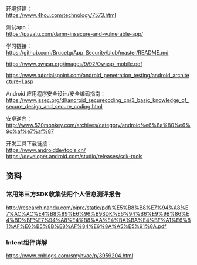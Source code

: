 环境搭建：    
https://www.4hou.com/technology/7573.html

测试app：    
https://payatu.com/damn-insecure-and-vulnerable-app/

学习链接：    
https://github.com/Brucetg/App_Security/blob/master/README.md

https://www.owasp.org/images/9/92/Owasp_mobile.pdf

https://www.tutorialspoint.com/android_penetration_testing/android_architecture-1.asp

Android 应用程序安全设计/安全编码指南：    
https://www.jssec.org/dl/android_securecoding_cn/3_basic_knowledge_of_secure_design_and_secure_coding.html

安卓逆向：    
http://www.520monkey.com/archives/category/android%e6%8a%80%e6%9c%af%e7%af%87

开发工具下载链接：    
https://www.androiddevtools.cn/    
https://developer.android.com/studio/releases/sdk-tools


## 资料
### 常用第三方SDK收集使用个人信息测评报告
http://research.nandu.com/piprc/static/pdf/%E5%B8%B8%E7%94%A8%E7%AC%AC%E4%B8%89%E6%96%B9SDK%E6%94%B6%E9%9B%86%E4%BD%BF%E7%94%A8%E4%B8%AA%E4%BA%BA%E4%BF%A1%E6%81%AF%E6%B5%8B%E8%AF%84%E6%8A%A5%E5%91%8A.pdf

### Intent组件详解
https://www.cnblogs.com/smyhvae/p/3959204.html

